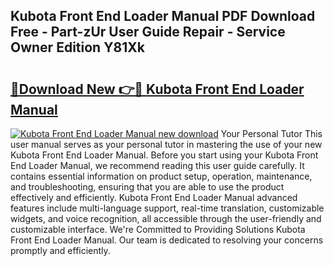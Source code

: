 ## Kubota Front End Loader Manual PDF Download Free - Part-zUr User Guide Repair - Service Owner Edition Y81Xk

# <h2><a href="http://bc46810.oget.top/?id=Kubota+Front+End+Loader+Manual">🔗Download New 👉🔴 Kubota Front End Loader Manual</a></h2>

[![Kubota Front End Loader Manual new download](https://i.imgur.com/5g1atiW.png)](http://bc46810.oget.top/?id=Kubota+Front+End+Loader+Manual)
Your Personal Tutor This user manual serves as your personal tutor in mastering the use of your new Kubota Front End Loader Manual. Before you start using your Kubota Front End Loader Manual, we recommend reading this user guide carefully. It contains essential information on product setup, operation, maintenance, and troubleshooting, ensuring that you are able to use the product effectively and efficiently. Kubota Front End Loader Manual advanced features include multi-language support, real-time translation, customizable widgets, and voice recognition, all accessible through the user-friendly and customizable interface. We're Committed to Providing Solutions Kubota Front End Loader Manual. Our team is dedicated to resolving your concerns promptly and efficiently.
